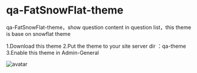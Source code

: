 # qa-FatSnowFlat-theme
qa-FatSnowFlat-theme，show question content in question list，this theme is base on snowflat theme

1.Download this theme
2.Put the theme to your site server dir ：qa-theme
3.Enable this theme in Admin-General

![avatar](https://www.question2answer.org/qa/?qa=blob&qa_blobid=15210366861284516582)
